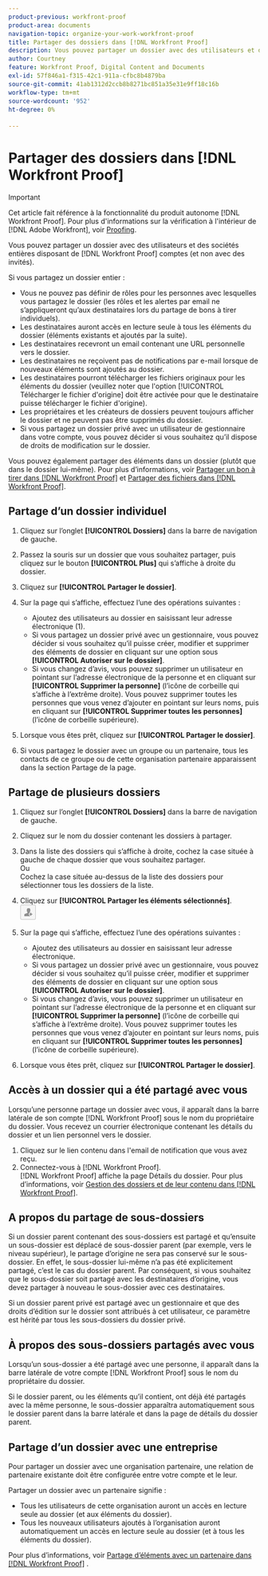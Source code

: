 ```yaml
---
product-previous: workfront-proof
product-area: documents
navigation-topic: organize-your-work-workfront-proof
title: Partager des dossiers dans [!DNL Workfront Proof]
description: Vous pouvez partager un dossier avec des utilisateurs et des entreprises entières disposant de  [!DNL Workfront Proof]  comptes (et non avec des invités).
author: Courtney
feature: Workfront Proof, Digital Content and Documents
exl-id: 57f846a1-f315-42c1-911a-cfbc8b4879ba
source-git-commit: 41ab1312d2ccb8b8271bc851a35e31e9ff18c16b
workflow-type: tm+mt
source-wordcount: '952'
ht-degree: 0%

---
```


# Partager des dossiers dans [!DNL Workfront Proof]

>[!IMPORTANT]
>
>Cet article fait référence à la fonctionnalité du produit autonome [!DNL Workfront Proof]. Pour plus d&#39;informations sur la vérification à l&#39;intérieur de [!DNL Adobe Workfront], voir [Proofing](../../../review-and-approve-work/proofing/proofing.md).

Vous pouvez partager un dossier avec des utilisateurs et des sociétés entières disposant de [!DNL Workfront Proof] comptes (et non avec des invités).

Si vous partagez un dossier entier :

* Vous ne pouvez pas définir de rôles pour les personnes avec lesquelles vous partagez le dossier (les rôles et les alertes par email ne s’appliqueront qu’aux destinataires lors du partage de bons à tirer individuels).
* Les destinataires auront accès en lecture seule à tous les éléments du dossier (éléments existants et ajoutés par la suite).
* Les destinataires recevront un email contenant une URL personnelle vers le dossier.
* Les destinataires ne reçoivent pas de notifications par e-mail lorsque de nouveaux éléments sont ajoutés au dossier.
* Les destinataires pourront télécharger les fichiers originaux pour les éléments du dossier (veuillez noter que l&#39;option [!UICONTROL Télécharger le fichier d&#39;origine] doit être activée pour que le destinataire puisse télécharger le fichier d&#39;origine).
* Les propriétaires et les créateurs de dossiers peuvent toujours afficher le dossier et ne peuvent pas être supprimés du dossier.
* Si vous partagez un dossier privé avec un utilisateur de gestionnaire dans votre compte, vous pouvez décider si vous souhaitez qu’il dispose de droits de modification sur le dossier.

Vous pouvez également partager des éléments dans un dossier (plutôt que dans le dossier lui-même). Pour plus d’informations, voir [Partager un bon à tirer dans [!DNL Workfront Proof]](../../../workfront-proof/wp-work-proofsfiles/share-proofs-and-files/share-proof.md) et [Partager des fichiers dans [!DNL Workfront Proof]](../../../workfront-proof/wp-work-proofsfiles/share-proofs-and-files/share-files.md).

## Partage d’un dossier individuel

1. Cliquez sur l’onglet **[!UICONTROL Dossiers]** dans la barre de navigation de gauche.
1. Passez la souris sur un dossier que vous souhaitez partager, puis cliquez sur le bouton **[!UICONTROL Plus]** qui s’affiche à droite du dossier.
1. Cliquez sur **[!UICONTROL Partager le dossier]**.
1. Sur la page qui s’affiche, effectuez l’une des opérations suivantes :

   * Ajoutez des utilisateurs au dossier en saisissant leur adresse électronique (1).
   * Si vous partagez un dossier privé avec un gestionnaire, vous pouvez décider si vous souhaitez qu’il puisse créer, modifier et supprimer des éléments de dossier en cliquant sur une option sous **[!UICONTROL Autoriser sur le dossier]**.
   * Si vous changez d’avis, vous pouvez supprimer un utilisateur en pointant sur l’adresse électronique de la personne et en cliquant sur **[!UICONTROL Supprimer la personne]** (l’icône de corbeille qui s’affiche à l’extrême droite). Vous pouvez supprimer toutes les personnes que vous venez d’ajouter en pointant sur leurs noms, puis en cliquant sur **[!UICONTROL Supprimer toutes les personnes]** (l’icône de corbeille supérieure).

1. Lorsque vous êtes prêt, cliquez sur **[!UICONTROL Partager le dossier]**.

1. Si vous partagez le dossier avec un groupe ou un partenaire, tous les contacts de ce groupe ou de cette organisation partenaire apparaissent dans la section Partage de la page.

## Partage de plusieurs dossiers

1. Cliquez sur l’onglet **[!UICONTROL Dossiers]** dans la barre de navigation de gauche.
1. Cliquez sur le nom du dossier contenant les dossiers à partager.
1. Dans la liste des dossiers qui s’affiche à droite, cochez la case située à gauche de chaque dossier que vous souhaitez partager.\
   Ou\
   Cochez la case située au-dessus de la liste des dossiers pour sélectionner tous les dossiers de la liste.

1. Cliquez sur **[!UICONTROL Partager les éléments sélectionnés]**.\
   ![Share_button-small.png](assets/share-button-small.png)

1. Sur la page qui s’affiche, effectuez l’une des opérations suivantes :

   * Ajoutez des utilisateurs au dossier en saisissant leur adresse électronique.
   * Si vous partagez un dossier privé avec un gestionnaire, vous pouvez décider si vous souhaitez qu’il puisse créer, modifier et supprimer des éléments de dossier en cliquant sur une option sous **[!UICONTROL Autoriser sur le dossier]**.
   * Si vous changez d’avis, vous pouvez supprimer un utilisateur en pointant sur l’adresse électronique de la personne et en cliquant sur **[!UICONTROL Supprimer la personne]** (l’icône de corbeille qui s’affiche à l’extrême droite). Vous pouvez supprimer toutes les personnes que vous venez d’ajouter en pointant sur leurs noms, puis en cliquant sur **[!UICONTROL Supprimer toutes les personnes]** (l’icône de corbeille supérieure).

1. Lorsque vous êtes prêt, cliquez sur **[!UICONTROL Partager le dossier]**.

## Accès à un dossier qui a été partagé avec vous

Lorsqu’une personne partage un dossier avec vous, il apparaît dans la barre latérale de son compte [!DNL Workfront Proof] sous le nom du propriétaire du dossier. Vous recevez un courrier électronique contenant les détails du dossier et un lien personnel vers le dossier.

1. Cliquez sur le lien contenu dans l&#39;email de notification que vous avez reçu.
1. Connectez-vous à [!DNL Workfront Proof].\
     [!DNL  Workfront Proof] affiche la page Détails du dossier. Pour plus d’informations, voir [Gestion des dossiers et de leur contenu dans [!DNL Workfront Proof]](../../../workfront-proof/wp-work-proofsfiles/organize-your-work/manage-folders-and-contents.md).

## A propos du partage de sous-dossiers

Si un dossier parent contenant des sous-dossiers est partagé et qu’ensuite un sous-dossier est déplacé de sous-dossier parent (par exemple, vers le niveau supérieur), le partage d’origine ne sera pas conservé sur le sous-dossier. En effet, le sous-dossier lui-même n’a pas été explicitement partagé, c’est le cas du dossier parent. Par conséquent, si vous souhaitez que le sous-dossier soit partagé avec les destinataires d’origine, vous devez partager à nouveau le sous-dossier avec ces destinataires.

Si un dossier parent privé est partagé avec un gestionnaire et que des droits d’édition sur le dossier sont attribués à cet utilisateur, ce paramètre est hérité par tous les sous-dossiers du dossier privé.

## À propos des sous-dossiers partagés avec vous

Lorsqu’un sous-dossier a été partagé avec une personne, il apparaît dans la barre latérale de votre compte [!DNL Workfront Proof] sous le nom du propriétaire du dossier.

Si le dossier parent, ou les éléments qu’il contient, ont déjà été partagés avec la même personne, le sous-dossier apparaîtra automatiquement sous le dossier parent dans la barre latérale et dans la page de détails du dossier parent.

## Partage d’un dossier avec une entreprise

Pour partager un dossier avec une organisation partenaire, une relation de partenaire existante doit être configurée entre votre compte et le leur.

Partager un dossier avec un partenaire signifie :

* Tous les utilisateurs de cette organisation auront un accès en lecture seule au dossier (et aux éléments du dossier).
* Tous les nouveaux utilisateurs ajoutés à l’organisation auront automatiquement un accès en lecture seule au dossier (et à tous les éléments du dossier).

Pour plus d’informations, voir [Partage d’éléments avec un partenaire dans [!DNL Workfront Proof]](../../../workfront-proof/wp-acct-admin/partner-accounts/share-items-partner-in-wp.md) .
